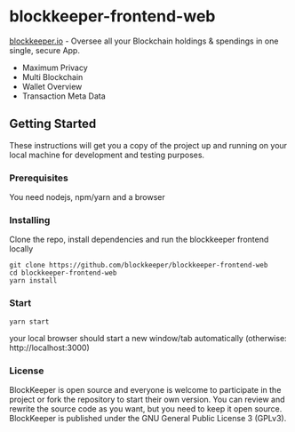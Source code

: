 # blockkeeper-frontend-web
[blockkeeper.io](https://blockkeeper.io/) - Oversee all your Blockchain holdings & spendings in one single, secure App.

* Maximum Privacy
* Multi Blockchain
* Wallet Overview
* Transaction Meta Data

## Getting Started

These instructions will get you a copy of the project up and running on your local machine for development and testing purposes.

### Prerequisites
You need nodejs, npm/yarn and a browser


### Installing

Clone the repo, install dependencies and run the blockkeeper frontend locally

```
git clone https://github.com/blockkeeper/blockkeeper-frontend-web
cd blockkeeper-frontend-web
yarn install

```

### Start

```
yarn start
```

your local browser should start a new window/tab automatically (otherwise: http://localhost:3000)


### License
BlockKeeper is open source and everyone is welcome to participate in the project or fork the repository to start their own version. You can review and rewrite the source code as you want, but you need to keep it open source. BlockKeeper is published under the GNU General Public License 3 (GPLv3).

